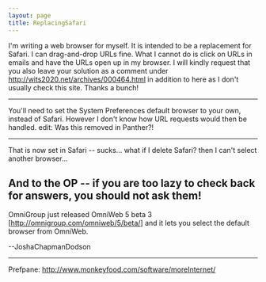 ```yaml
---
layout: page
title: ReplacingSafari
---
```


I'm writing a web browser for myself. It is intended to be a replacement for Safari. I can drag-and-drop URLs fine. What I cannot do is click on URLs in emails and have the URLs open up in my browser. I will kindly request that you also leave your solution as a comment under http://wits2020.net/archives/000464.html in addition to here as I don't usually check this site. Thanks a bunch!

----

You'll need to set the System Preferences default browser to your own, instead of Safari. However I don't know how URL requests would then be handled.
edit: Was this removed in Panther?!

----
That is now set in Safari -- sucks... what if I delete Safari? then I can't select another browser...

And to the OP -- if you are too lazy to check back for answers, you should not ask them!
----
OmniGroup just released OmniWeb 5 beta 3 [http://omnigroup.com/omniweb/5/beta/] and it lets you select the default browser from OmniWeb.

--JoshaChapmanDodson

----

Prefpane: http://www.monkeyfood.com/software/moreInternet/

